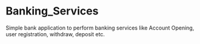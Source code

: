 # Banking_Services
Simple bank application to perform banking services like Account Opening, user registration, withdraw, deposit etc.
